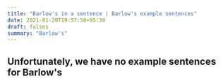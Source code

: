 ```yaml
---
title: "Barlow's in a sentence | Barlow's example sentences"
date: 2021-01-20T19:57:50+05:30
draft: falses
summary: "Barlow's"
---
```

## Unfortunately, we have no example sentences for Barlow's                 
